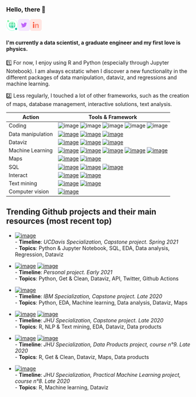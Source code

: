 ### Hello, there 👋

[<img align="left" alt="vanAkim | postcard" height="32" width="32" src="https://raw.githubusercontent.com/vanAkim/vanAkim/main/globe-grid.svg" />](https://vanakim.github.io/postcard/bio.html)
[<img align="left" alt="vanAkim | Twitter" height="32" width="32" src="https://raw.githubusercontent.com/vanAkim/vanAkim/main/twitter.svg" />](https://twitter.com/vanAkim_ee)
[<img alt="vanAkim | Linkedin" height="32" width="32" src="https://raw.githubusercontent.com/vanAkim/vanAkim/main/linkedin.svg" />](https://www.linkedin.com/in/vanakim/)

<!---
[<img align="left" alt="vanAkim | postcard" height="32" width="32" src="https://raw.githubusercontent.com/vanAkim/vanAkim/main/business-cards.svg" />](https://vanakim.github.io/postcard/bio.html)
[<img align="left" alt="vanAkim | Twitter" height="32" width="32" color="#1DA1F2" src="https://unpkg.com/simple-icons@v4/icons/twitter.svg" />](https://twitter.com/vanAkim_ee)
[<img alt="vanAkim | Linkedin" height="32" width="32" src="https://unpkg.com/simple-icons@v4/icons/linkedin.svg" />](https://www.linkedin.com/in/akim-van-eersel-115553116/)   
--->

#### I'm currently a data scientist, a graduate engineer and my first love is physics.  
1️⃣ For now, I enjoy using R and Python (especially through Jupyter Notebook). I am always ecstatic when I discover a new functionality in the different packages of data manipulation, dataviz, and regressions and machine learning.

2️⃣ Less regularly, I touched a lot of other frameworks, such as the creation of maps, database management, interactive solutions, text analysis.

| Action      | Tools & Framework |
|-------------|-----------|
| Coding | ![image](https://img.shields.io/badge/python-%233776AB?logo=python&logoColor=white) ![image](https://img.shields.io/badge/R-276DC3?logo=r&logoColor=white) ![image](https://img.shields.io/badge/Jupyter_Notebook-F37626?logo=jupyter&logoColor=white) ![image](https://img.shields.io/badge/MatLAB-000000) ![image](https://img.shields.io/badge/Git-F05032?logo=git&logoColor=white) |
| Data manipulation |[![image](https://img.shields.io/badge/pandas-python-%233776AB?logo=pandas&logoColor=white&labelColor=150458)](https://pandas.pydata.org/) [![image](https://img.shields.io/badge/tidyr-R-276DC3)](https://tidyr.tidyverse.org/) [![image](https://img.shields.io/badge/data.table-R-276DC3)](https://www.rdocumentation.org/packages/data.table/versions/1.13.6)|
| Dataviz           |[![image](https://img.shields.io/badge/matplotlib-python-%233776AB)](https://matplotlib.org/) [![image](https://img.shields.io/badge/seaborn-python-%233776AB)](https://seaborn.pydata.org/) [![image](https://img.shields.io/badge/ggplot2-R-276DC3)](https://www.rdocumentation.org/packages/ggplot2)|
| Machine Learning  |[![image](https://img.shields.io/badge/scikit--learn-python-%233776AB?logo=scikit-learn&logoColor=white&labelColor=F7931E)](https://scikit-learn.org/stable/index.html#)  [![image](https://img.shields.io/badge/caret-R-276DC3)](https://topepo.github.io/caret/index.html) [![image](https://img.shields.io/badge/Keras-python-3776AB?logo=keras&logoColor=white&labelColor=D00000)](https://keras.io/) [![image](https://img.shields.io/badge/TensorFlow-python-3776AB?logo=tensorflow&logoColor=white&labelColor=FF6F00)](https://www.tensorflow.org/) [![image](https://img.shields.io/badge/PyTorch-python-3776AB?logo=pytorch&logoColor=white&labelColor=EE4C2C)](https://pytorch.org/)|
| Maps        |[![image](https://img.shields.io/badge/leaflet-R-276DC3?logo=leaflet&logoColor=white&labelColor=199900)](https://leafletjs.com/) [![image](https://img.shields.io/badge/folium-python-%233776AB?logo=folium&logoColor=white&labelColor=77B829)](https://python-visualization.github.io/folium/)|
| SQL         |[![image](https://img.shields.io/badge/SQLite-python_&_R-4479A1?logo=sqlite&logoColor=white&labelColor=003B57)](https://sqlite.org/index.html) [![image](https://img.shields.io/badge/MySQL-python_&_R-3776AB?logo=mysql&logoColor=white&labelColor=4479A1)](https://db.rstudio.com/databases/my-sql/) [![image](https://img.shields.io/badge/IBM--Db2-python-%233776AB)](https://www.ibm.com/analytics/db2)|
| Interact    |[![image](https://img.shields.io/badge/Plotly-python_&_R-3776AB?logo=plotly&logoColor=white&labelColor=3F4F75)](https://plotly.com/) [![image](https://img.shields.io/badge/shiny-R-276DC3)](https://shiny.rstudio.com/)|
| Text mining |[![image](https://img.shields.io/badge/quanteda-R-276DC3)](http://quanteda.io/) [![image](https://img.shields.io/badge/nltk-python-%233776AB)](https://www.nltk.org/)|
| Computer vision | [![image](https://img.shields.io/badge/OpenCV-python-3776AB?logo=opencv&logoColor=white&labelColor=5C3EE8)](https://opencv.org/) |

## Trending Github projects and their main resources (most recent top)

* [![image](https://img.shields.io/badge/-US_Congress_members_Twitter_activity-181717?logo=github&style=flat-square)](https://github.com/vanAkim/SQL-for-Data-Science)  
      - **Timeline**: *UCDavis Specialization, Capstone project. Spring 2021*  
      - **Topics**: Python & Jupyter Notebook, SQL, EDA, Data analysis, Regression, Dataviz

* [![image](https://img.shields.io/badge/-French_COVID19_infographics_Twitter_bot-181717?logo=github&style=flat-square)](https://github.com/vanAkim/covid-infographic-bot) [![image](https://img.shields.io/badge/-Infographies_COVID-1DA1F2?logo=twitter&style=flat-square&logoColor=white)](https://twitter.com/InfographiCOVID)    
      - **Timeline**: *Personal project. Early 2021*  
      - **Topics**: Python, Get & Clean, Dataviz, API, Twitter, Github Actions

* [![image](https://img.shields.io/badge/-Culture_venues_clustering_in_Toulouse-181717?logo=github&style=flat-square)](https://github.com/vanAkim/IBM.Data.Science.Professional.Certificate/tree/main/9-Capstone_Project/FinalProject)  
      - **Timeline**: *IBM Specialization, Capstone project. Late 2020*  
      - **Topics**: Python, EDA, Machine learning, Data analysis, Dataviz, Maps

<!---* [![image](https://img.shields.io/badge/-Classification_with_Python-F37626?logo=jupyter&logoColor=white&style=flat-square)](https://eu-gb.dataplatform.cloud.ibm.com/analytics/notebooks/v2/77a1ee2e-5d58-493f-81ae-5ee89423e3b0/view?access_token=03513cd500a9c5e0d19c5be5de14a9e5858ab0d1f4ca878597ed99a2f2045e87)  
      - **Timeline**: *IBM Specialization, Machine Learning with Python, course n°8. Late 2020*  
      - **Topics**: Python, Get & Clean, Regressions, Machine learning
-->

* [![image](https://img.shields.io/badge/-Next_Word_Prediction-181717?logo=github&style=flat-square)](https://github.com/vanAkim/Data.Science.Specialization/tree/master/Data%20Science%20Capstone) [![image](https://img.shields.io/badge/-Next_Word_Prediction_App-F0D4AF?style=flat-square)](https://vanakim.shinyapps.io/SwiftKey_Proof-of-concept/)   
      - **Timeline**: *JHU Specialization, Capstone project. Late 2020*  
      - **Topics**: R, NLP & Text mining, EDA, Dataviz, Data products

* [![image](https://img.shields.io/badge/-Toulouse_Postcodes_Map-181717?logo=github&style=flat-square)](https://github.com/vanAkim/Data.Science.Specialization/tree/master/Data%20Products/FinalProject) [![image](https://img.shields.io/badge/-Toulouse_Postcodes_Map-4285F4?logo=google-maps&style=flat-square&logoColor=white)](https://vanakim.shinyapps.io/ToulouseMap/)   
      - **Timeline**: *JHU Specialization, Data Products project, course n°9. Late 2020*  
      - **Topics**: R, Get & Clean, Dataviz, Maps, Data products

* [![image](https://img.shields.io/badge/-Human_Activity_Recognition-181717?logo=github&style=flat-square)](https://github.com/vanAkim/Data.Science.Specialization/tree/master/Practical%20Machine%20Learning/FinalProject)  
      - **Timeline**: *JHU Specialization, Practical Machine Learning project, course n°8. Late 2020*  
      - **Topics**: R, Machine learning, Dataviz

<!---* [![image](https://img.shields.io/badge/-Motor_trend-181717?logo=github&style=flat-square)](https://github.com/vanAkim/Data.Science.Specialization/tree/master/Regression%20Models/Final%20Project)  
      - **Timeline**: *JHU Specialization, Regression Models, course n°7. Mid 2020*  
      - **Topics**: R, EDA Regression, Data analysis, Dataviz
-->

<!---* [![image](https://img.shields.io/badge/-Central_Limit_Theorem-181717?logo=github&style=flat-square)](https://github.com/vanAkim/Data.Science.Specialization/tree/master/Statistical%20Inference/FinalProject)  
      - **Timeline**: *JHU Specialization, Reproducible Research, course n°6. Mid 2020*  
      - **Topics**: R, Statistics, Data analysis, Dataviz
-->

<!---* [![image](https://img.shields.io/badge/-Meteoroligical_events-181717?logo=github&style=flat-square)](https://github.com/vanAkim/Data.Science.Specialization/tree/master/Reproducible%20Research/FinalProject)  
      - **Timeline**: *JHU Specialization, Reproducible Research, course n°5. Mid 2020*  
      - **Topics**: R, Get & Clean, Data analysis, Dataviz
-->

<!---
* [![image](https://img.shields.io/badge/-Tidy_data-181717?logo=github&style=flat-square)](https://github.com/vanAkim/Learning_ETL_EDA)  
      - **Timeline**: *JHU Specialization, Getting and Cleaning Data, course n°3*  
      - **Topics**: ![image](https://img.shields.io/badge/-R-276DC3?logo=R&logoColor=white) ![image](https://img.shields.io/badge/-Get_&_Clean-8478EB)
-->

<!---
* [![image](https://img.shields.io/badge/-Meteoroligical_events-181717?logo=github&style=flat-square)](https://github.com/vanAkim/Data.Science.Specialization/tree/master/Reproducible%20Research/FinalProject)  
      - **Timeline**: *JHU Specialization, Reproducible Research, course n°5*  
      - **Topics**: ![image](https://img.shields.io/badge/-R-276DC3?logo=R&logoColor=white) ![image](https://img.shields.io/badge/-Get_&_Clean-8478EB) ![image](https://img.shields.io/badge/-Analysis-D7F086) ![image](https://img.shields.io/badge/-Dataviz-F5C658)

* [![image](https://img.shields.io/badge/-Central_Limit_Theorem-181717?logo=github&style=flat-square)](https://github.com/vanAkim/Data.Science.Specialization/tree/master/Statistical%20Inference/FinalProject)  
      - **Timeline**: *JHU Specialization, Reproducible Research, course n°6*  
      - **Topics**: ![image](https://img.shields.io/badge/-R-276DC3?logo=R&logoColor=white) ![image](https://img.shields.io/badge/-Statistics-00DBAC) ![image](https://img.shields.io/badge/-Analysis-D7F086) ![image](https://img.shields.io/badge/-Dataviz-F5C658)

* [![image](https://img.shields.io/badge/-Motor_trend-181717?logo=github&style=flat-square)](https://github.com/vanAkim/Data.Science.Specialization/tree/master/Statistical%20Inference/FinalProject)  
      - **Timeline**: *JHU Specialization, Regression Models, course n°7*  
      - **Topics**: ![image](https://img.shields.io/badge/-R-276DC3?logo=R&logoColor=white) ![image](https://img.shields.io/badge/-EDA-359EF5) ![image](https://img.shields.io/badge/-Regression-62F56E) ![image](https://img.shields.io/badge/-Analysis-D7F086) ![image](https://img.shields.io/badge/-Dataviz-F5C658)

* [![image](https://img.shields.io/badge/-Human_Activity_Recognition-181717?logo=github&style=flat-square)](https://github.com/vanAkim/Data.Science.Specialization/tree/master/Practical%20Machine%20Learning/FinalProject)  
      - **Timeline**: *JHU Specialization, Practical Machine Learning, course n°8*  
      - **Topics**: ![image](https://img.shields.io/badge/-R-276DC3?logo=R&logoColor=white) ![image](https://img.shields.io/badge/-Machine_learning-62F56E) ![image](https://img.shields.io/badge/-Dataviz-F5C658)

* [![image](https://img.shields.io/badge/-Toulouse_Postcodes_Map-181717?logo=github&style=flat-square)](https://github.com/vanAkim/Data.Science.Specialization/tree/master/Data%20Products/FinalProject) [![image](https://img.shields.io/badge/-Toulouse_Postcodes_Map-4285F4?logo=google-maps&style=flat-square&logoColor=white)](https://vanakim.shinyapps.io/ToulouseMap/)   
      - **Timeline**: *JHU Specialization, Data Products, course n°9*  
      - **Topics**: ![image](https://img.shields.io/badge/-R-276DC3?logo=R&logoColor=white) ![image](https://img.shields.io/badge/-Get_&_Clean-8478EB) ![image](https://img.shields.io/badge/-Dataviz-F5C658) ![image](https://img.shields.io/badge/-Maps-F7DDA3) ![image](https://img.shields.io/badge/-Data_Products-F76D5B)

* [![image](https://img.shields.io/badge/-Next_Word_Prediction-181717?logo=github&style=flat-square)](https://github.com/vanAkim/Data.Science.Specialization/tree/master/Data%20Science%20Capstone) [![image](https://img.shields.io/badge/-Next_Word_Prediction_App-7DCDA3?style=flat-square)](https://vanakim.shinyapps.io/SwiftKey_Proof-of-concept/)   
      - **Timeline**: *JHU Specialization, Capstone project, course n°10*  
      - **Topics**: ![image](https://img.shields.io/badge/-R-276DC3?logo=R&logoColor=white) ![image](https://img.shields.io/badge/-NLP_&_Text_mining-54535C) ![image](https://img.shields.io/badge/-EDA-359EF5) ![image](https://img.shields.io/badge/-Dataviz-F5C658) ![image](https://img.shields.io/badge/-Data_Products-F76D5B)

* [![image](https://img.shields.io/badge/-Classification_with_Python-F37626?logo=jupyter&logoColor=white&style=flat-square)](https://eu-gb.dataplatform.cloud.ibm.com/analytics/notebooks/v2/77a1ee2e-5d58-493f-81ae-5ee89423e3b0/view?access_token=03513cd500a9c5e0d19c5be5de14a9e5858ab0d1f4ca878597ed99a2f2045e87)  
      - **Timeline**: *IBM Certificate, Machine Learning with Python, course n°8*  
      - **Topics**: ![image](https://img.shields.io/badge/-Python-%233776AB?logo=python&logoColor=white) ![image](https://img.shields.io/badge/-Get_&_Clean-8478EB) ![image](https://img.shields.io/badge/-Regression-62F56E) ![image](https://img.shields.io/badge/-Machine_learning-62F56E)

* [![image](https://img.shields.io/badge/-Culture_venues_clustering_in_Toulouse-181717?logo=github&style=flat-square)](https://github.com/vanAkim/IBM.Data.Science.Professional.Certificate/tree/main/9-Capstone_Project/FinalProject)  
      - **Timeline**: *IBM Certificate, Capstone project, course n°9*  
      - **Topics**: ![image](https://img.shields.io/badge/-Python-%233776AB?logo=python&logoColor=white) ![image](https://img.shields.io/badge/-EDA-359EF5) ![image](https://img.shields.io/badge/-Machine_learning-62F56E) ![image](https://img.shields.io/badge/-Analysis-D7F086) ![image](https://img.shields.io/badge/-Dataviz-F5C658) ![image](https://img.shields.io/badge/-Maps-F7DDA3)  
-->

<!---
Python : ![image](https://img.shields.io/badge/-Python-%233776AB?logo=python&logoColor=white)  
R : ![image](https://img.shields.io/badge/-R-276DC3?logo=R&logoColor=white)  
Jupyter Notebook : ![image](https://img.shields.io/badge/-Jupyter_Notebook-F37626?logo=jupyter&logoColor=white)  
Get & Clean data : ![image](https://img.shields.io/badge/-Get_&_Clean-8478EB)  
EDA : ![image](https://img.shields.io/badge/-EDA-359EF5)  
Dataviz : ![image](https://img.shields.io/badge/-Dataviz-F5C658)  
Maps : ![image](https://img.shields.io/badge/-Maps-F7DDA3)  
Statistics : ![image](https://img.shields.io/badge/-Statistics-00DBAC)  
Regressions : ![image](https://img.shields.io/badge/-Regression-62F56E)  
Machine learning : ![image](https://img.shields.io/badge/-Machine_learning-62F56E)  
NLP & Text mining : ![image](https://img.shields.io/badge/-NLP_&_Text_mining-54535C)  
Data analysis : ![image](https://img.shields.io/badge/-Analysis-D7F086)  
Data products : ![image](https://img.shields.io/badge/-Data_Products-F76D5B)  
-->
